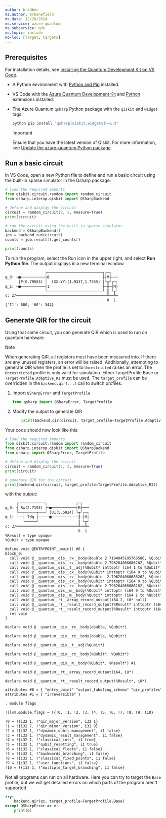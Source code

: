 ```yaml
---
author: bradben
ms.author: brbenefield
ms.date: 12/20/2024
ms.service: azure-quantum
ms.subservice: qdk
ms.topic: include
no-loc: [target, targets]
---
```


## Prerequisites

For installation details, see [Installing the Quantum Development Kit on VS Code](xref:microsoft.quantum.install-qdk.overview#installing-the-qdk-on-vs-code).

- A Python environment with [Python and Pip](https://apps.microsoft.com/detail/9NRWMJP3717K) installed.
- VS Code with the [Azure Quantum Development Kit](https://marketplace.visualstudio.com/items?itemName=quantum.qsharp-lang-vscode) and [Python](https://marketplace.visualstudio.com/items?itemName=ms-python.python) extensions installed.
- The Azure Quantum `qsharp` Python package with the `qiskit` and `widget` tags. 

    ```cmd
    python pip install "qsharp[qiskit,widgets]>=1.9" 
    ```
    > [!IMPORTANT]
    > Ensure that you have the latest version of Qiskit. For more information, see [Update the azure-quantum Python package](xref:microsoft.quantum.update-qdk#update-the-azure-quantum-python-packages).


## Run a basic circuit

In VS Code, open a new Python file to define and run a basic circuit using the built-in sparse simulator in the Qsharp package.  

```python
# load the required imports 
from qiskit.circuit.random import random_circuit
from qsharp.interop.qiskit import QSharpBackend

# define and display the circuit
circuit = random_circuit(2, 2, measure=True)
print(circuit)

# run the circuit using the built-in sparse simulator
backend = QSharpBackend()
job = backend.run(circuit)
counts = job.result().get_counts()

print(counts)
```

To run the program, select the Run icon in the upper right, and select **Run Python file**. The output displays in a new terminal window. 


```html
                  ┌─────────────────────────┐┌─┐
q_0: ─■───────────┤0                        ├┤M├───
      │P(0.79983) │  (XX-YY)(1.9337,1.7385) │└╥┘┌─┐
q_1: ─■───────────┤1                        ├─╫─┤M├
                  └─────────────────────────┘ ║ └╥┘
c: 2/═════════════════════════════════════════╩══╩═
                                              0  1
{'11': 680, '00': 344}
```
## Generate QIR for the circuit

Using that same circuit, you can generate QIR which is used to run on quantum hardware.

> [!NOTE]
> When generating QIR, all registers must have been measured into. If there are any unused registers, an error will be raised. Additionally, attempting to generate QIR when the profile is set to `Unrestricted` raises an error. The `Unrestricted` profile is only valid for simulation. Either TargetProfile.Base or `TargetProfile.Adaptive_RI` must be used. The `target_profile` can be overridden in the `backend.qir(...)` call to switch profiles.

1. Import `QSharpError` and `TargetProfile`

    ```python
    from qsharp import QSharpError, TargetProfile
    ```

2. Modify the output to generate QIR

    ```python
        print(backend.qir(circuit, target_profile=TargetProfile.Adaptive_RI))
    ```
Your code should now look like this:

```python
# load the required imports 
from qiskit.circuit.random import random_circuit
from qsharp.interop.qiskit import QSharpBackend
from qsharp import QSharpError, TargetProfile

# define and display the circuit
circuit = random_circuit(2, 2, measure=True)
print(circuit)

# generate QIR for the circuit
print(backend.qir(circuit, target_profile=TargetProfile.Adaptive_RI))
```

with the output:

```html
     ┌────────────┐             ┌─┐   
q_0: ┤ Rx(2.7195) ├─■───────────┤M├───
     └──┬─────┬───┘ │U1(5.5924) └╥┘┌─┐
q_1: ───┤ Tdg ├─────■────────────╫─┤M├
        └─────┘                  ║ └╥┘
c: 2/════════════════════════════╩══╩═
                                 0  1
%Result = type opaque
%Qubit = type opaque

define void @ENTRYPOINT__main() #0 {
block_0:
  call void @__quantum__qis__rx__body(double 2.7194945105768586, %Qubit* inttoptr (i64 0 to %Qubit*))
  call void @__quantum__qis__rz__body(double 2.796204066686262, %Qubit* inttoptr (i64 0 to %Qubit*))
  call void @__quantum__qis__t__adj(%Qubit* inttoptr (i64 1 to %Qubit*))
  call void @__quantum__qis__cx__body(%Qubit* inttoptr (i64 0 to %Qubit*), %Qubit* inttoptr (i64 1 to %Qubit*))
  call void @__quantum__qis__rz__body(double -2.796204066686262, %Qubit* inttoptr (i64 1 to %Qubit*))
  call void @__quantum__qis__cx__body(%Qubit* inttoptr (i64 0 to %Qubit*), %Qubit* inttoptr (i64 1 to %Qubit*))
  call void @__quantum__qis__rz__body(double 2.796204066686262, %Qubit* inttoptr (i64 1 to %Qubit*))
  call void @__quantum__qis__m__body(%Qubit* inttoptr (i64 0 to %Qubit*), %Result* inttoptr (i64 0 to %Result*))
  call void @__quantum__qis__m__body(%Qubit* inttoptr (i64 1 to %Qubit*), %Result* inttoptr (i64 1 to %Result*))
  call void @__quantum__rt__array_record_output(i64 2, i8* null)
  call void @__quantum__rt__result_record_output(%Result* inttoptr (i64 1 to %Result*), i8* null)
  call void @__quantum__rt__result_record_output(%Result* inttoptr (i64 0 to %Result*), i8* null)
  ret void
}

declare void @__quantum__qis__rx__body(double, %Qubit*)

declare void @__quantum__qis__rz__body(double, %Qubit*)

declare void @__quantum__qis__t__adj(%Qubit*)

declare void @__quantum__qis__cx__body(%Qubit*, %Qubit*)

declare void @__quantum__qis__m__body(%Qubit*, %Result*) #1

declare void @__quantum__rt__array_record_output(i64, i8*)

declare void @__quantum__rt__result_record_output(%Result*, i8*)

attributes #0 = { "entry_point" "output_labeling_schema" "qir_profiles"="adaptive_profile" "required_num_qubits"="2" "required_num_results"="2" }
attributes #1 = { "irreversible" }

; module flags

!llvm.module.flags = !{!0, !1, !2, !3, !4, !5, !6, !7, !8, !9, !10}

!0 = !{i32 1, !"qir_major_version", i32 1}
!1 = !{i32 7, !"qir_minor_version", i32 0}
!2 = !{i32 1, !"dynamic_qubit_management", i1 false}
!3 = !{i32 1, !"dynamic_result_management", i1 false}
!4 = !{i32 1, !"classical_ints", i1 true}
!5 = !{i32 1, !"qubit_resetting", i1 true}
!6 = !{i32 1, !"classical_floats", i1 false}
!7 = !{i32 1, !"backwards_branching", i1 false}
!8 = !{i32 1, !"classical_fixed_points", i1 false}
!9 = !{i32 1, !"user_functions", i1 false}
!10 = !{i32 1, !"multiple_target_branching", i1 false}
```

Not all programs can run on all hardware. Here you can try to target the `Base` profile, but we will get detailed errors on which parts of the program aren't supported.

```python
try:
    backend.qir(qc, target_profile=TargetProfile.Base)
except QSharpError as e:
    print(e)
```